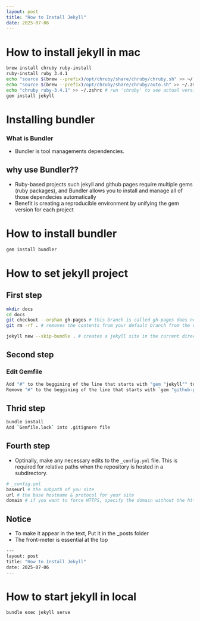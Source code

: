 ```yaml
---
layout: post
title: "How to Install Jekyll"
date: 2025-07-06
---
```

# How to install jekyll in mac
```bash
brew install chruby ruby-install
ruby-install ruby 3.4.1
echo "source $(brew --prefix)/opt/chruby/share/chruby/chruby.sh" >> ~/.zshrc
echo "source $(brew --prefix)/opt/chruby/share/chruby/auto.sh" >> ~/.zshrc
echo "chruby ruby-3.4.1" >> ~/.zshrc # run 'chruby' to see actual version
gem install jekyll
```

# Installing bundler
### What is Bundler
- Bundler is tool managements dependencies.

## why use Bundler??
- Ruby-based projects such jekyll and github pages require multiple gems (ruby packages), and Bundler allows you to install and manage all of those dependecies automatically
- Benefit is creating a reproducible environment by unifying the gem version for each project

# How to install bundler
```bash
gem install bundler
```

# How to set jekyll project
## First step
```bash
mkdir docs
cd docs
git checkout --orphan gh-pages # this branch is called gh-pages does not create history or contents
git rm -rf . # removes the contents from your default branch from the working directory

jekyll new --skip-bundle . # creates a jekyll site in the current directory
```

## Second step 
### Edit Gemfile
```bash
Add "#" to the beggining of the line that starts with "gem "jekyll"" to comment out this line
Remove "#" to the beggining of the line that starts with `gem "github-pages"` to comment out this line
```

## Thrid step
```bash
bundle install
Add `Gemfile.lock` into .gitignore file
```

## Fourth step
- Optinally, make any necessary edits to the `_config.yml` file. This is required for relative paths when the repository is hosted in a subdirectory.
```bash
# _config.yml
baseurl # the subpath of you site
url # the base hostname & protocol for your site
domain # if you want to force HTTPS, specify the domain without the http at the start
```

## Notice
- To make it appear in the text, Put it in the _posts folder
- The front-meter is essential at the top
```bash
---
layout: post
title: "How to Install Jekyll"
date: 2025-07-06
---
```

# How to start jekyll in local
```bash
bundle exec jekyll serve
```
